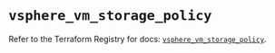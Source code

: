 # `vsphere_vm_storage_policy`

Refer to the Terraform Registry for docs: [`vsphere_vm_storage_policy`](https://registry.terraform.io/providers/hashicorp/vsphere/2.9.2/docs/resources/vm_storage_policy).
